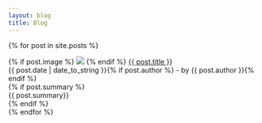 ```yaml
---
layout: blog
title: Blog
---
```


{% for post in site.posts %}

<div class="block mb-8">
  {% if post.image %}
  <img src="{{ post.image }}" class="float-right p-2 mt-0 h-14"/>
  {% endif %}
  <a href="{{ post.url }}" class="block text-xl">{{ post.title }}</a>
  <div class="text-xs">{{ post.date | date_to_string }}{% if post.author %} - by {{ post.author }}{% endif %}</div>
  {% if post.summary %}
  <div class="pt-3 text-sm">
  {{ post.summary}}
  </div>
  {% endif %}
</div>
{% endfor %}
